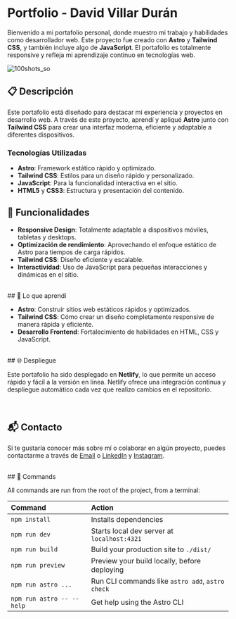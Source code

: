 # Portfolio - David Villar Durán

Bienvenido a mi portafolio personal, donde muestro mi trabajo y habilidades como desarrollador web. Este proyecto fue creado con **Astro** y **Tailwind CSS**, y también incluye algo de **JavaScript**. El portafolio es totalmente responsive y refleja mi aprendizaje continuo en tecnologías web.

![100shots_so](https://raw.githubusercontent.com/davidvillard/porfolio-davidvillard/refs/heads/main/public/projects/svgl.webp)
<br>
## 📋 Descripción

Este portafolio está diseñado para destacar mi experiencia y proyectos en desarrollo web. A través de este proyecto, aprendí y apliqué **Astro** junto con **Tailwind CSS** para crear una interfaz moderna, eficiente y adaptable a diferentes dispositivos.
<br>
### Tecnologías Utilizadas

- **Astro**: Framework estático rápido y optimizado.
- **Tailwind CSS**: Estilos para un diseño rápido y personalizado.
- **JavaScript**: Para la funcionalidad interactiva en el sitio.
- **HTML5** y **CSS3**: Estructura y presentación del contenido.
  <br>
## 🚀 Funcionalidades

- **Responsive Design**: Totalmente adaptable a dispositivos móviles, tabletas y desktops.
- **Optimización de rendimiento**: Aprovechando el enfoque estático de Astro para tiempos de carga rápidos.
- **Tailwind CSS**: Diseño eficiente y escalable.
- **Interactividad**: Uso de JavaScript para pequeñas interacciones y dinámicas en el sitio.
<br>
## 🌱 Lo que aprendí

- **Astro**: Construir sitios web estáticos rápidos y optimizados.
- **Tailwind CSS**: Cómo crear un diseño completamente responsive de manera rápida y eficiente.
- **Desarrollo Frontend**: Fortalecimiento de habilidades en HTML, CSS y JavaScript.
<br>
## 🌐 Despliegue

Este portafolio ha sido desplegado en **Netlify**, lo que permite un acceso rápido y fácil a la versión en línea. Netlify ofrece una integración continua y despliegue automático cada vez que realizo cambios en el repositorio.
<br>
<br>
<br>
## 📬 Contacto

Si te gustaría conocer más sobre mí o colaborar en algún proyecto, puedes contactarme a través de [Email](mailto:davidvillard6@gmail.com)
 o [LinkedIn](https://www.linkedin.com/in/davidvillard/) y [Instagram](https://www.instagram.com/davidvillardd/).

<br>
## 🧞 Commands

All commands are run from the root of the project, from a terminal:

| Command                   | Action                                           |
| :------------------------ | :----------------------------------------------- |
| `npm install`             | Installs dependencies                            |
| `npm run dev`             | Starts local dev server at `localhost:4321`      |
| `npm run build`           | Build your production site to `./dist/`          |
| `npm run preview`         | Preview your build locally, before deploying     |
| `npm run astro ...`       | Run CLI commands like `astro add`, `astro check` |
| `npm run astro -- --help` | Get help using the Astro CLI                     |
